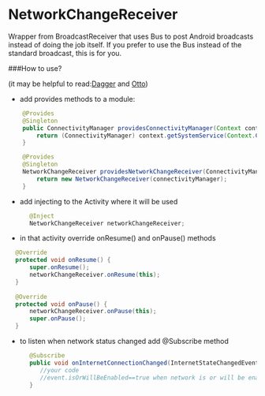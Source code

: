 #   NetworkChangeReceiver

Wrapper from BroadcastReceiver that uses Bus to post Android broadcasts instead of doing the job itself.
If you prefer to use the Bus instead of the standard broadcast, this is for you.

###How to use?

(it may be helpful to read:[Dagger] and [Otto])

- add provides methods to a module:


```java
    @Provides
    @Singleton
    public ConnectivityManager providesConnectivityManager(Context context) {
        return (ConnectivityManager) context.getSystemService(Context.CONNECTIVITY_SERVICE);
    }

    @Provides
    @Singleton
    NetworkChangeReceiver providesNetworkChangeReceiver(ConnectivityManager connectivityManager) {
        return new NetworkChangeReceiver(connectivityManager);
    }
```

- add injecting to the Activity where it will be used

```java
      @Inject
      NetworkChangeReceiver networkChangeReceiver;
```

- in that activity override onResume() and onPause() methods

```java
  @Override
  protected void onResume() {
      super.onResume();
      networkChangeReceiver.onResume(this);
  }    
  
  @Override
  protected void onPause() {
      networkChangeReceiver.onPause(this);
      super.onPause();
  }   
```
- to listen when network status changed add @Subscribe method

```java
      @Subscribe
      public void onInternetConnectionChanged(InternetStateChangedEvent event){
         //your code
         //event.isOrWillBeEnabled==true when network is or will be enabled, otherwise false
      } 
```

[Dagger]: <http://square.github.io/dagger/>
 [Otto]: <http://square.github.io/otto/>

